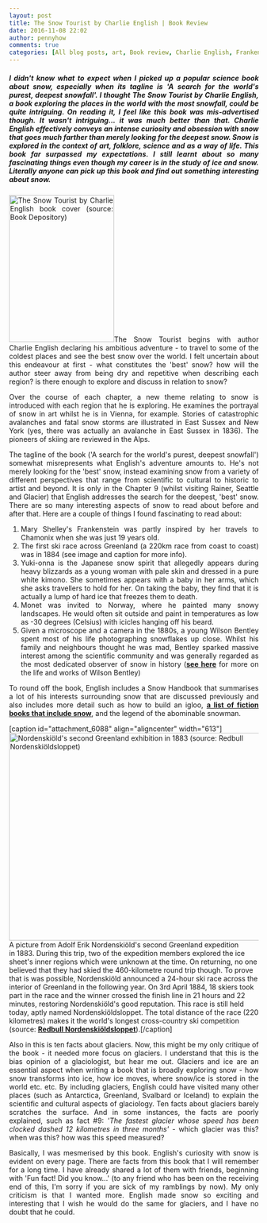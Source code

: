 ```yaml
---
layout: post
title: The Snow Tourist by Charlie English | Book Review
date: 2016-11-08 22:02
author: pennyhow
comments: true
categories: [All blog posts, art, Book review, Charlie English, Frankenstein, glaciology, Greenland, ice, Mary Shelley, Monet, Nordenskiöld, ski, skiing, snow, The Snow Tourist, Wilson Bentley, Yuki-onna]
---
```

<h5 style="text-align:justify;">I didn't know what to expect when I picked up a popular science book about snow, especially when its tagline is 'A search for the world's purest, deepest snowfall'. I thought The Snow Tourist by Charlie English, a book exploring the places in the world with the most snowfall, could be quite intriguing. On reading it, I feel like this book was mis-advertised though. It wasn't intriguing... it was much better than that. Charlie English effectively conveys an intense curiosity and obsession with snow that goes much farther than merely looking for the deepest snow. Snow is explored in the context of art, folklore, science and as a way of life. This book far surpassed my expectations. I still learnt about so many fascinating things even though my career is in the study of ice and snow. Literally anyone can pick up this book and find out something interesting about snow.</h5>
<p style="text-align:justify;"><img class="  wp-image-5893 alignleft" src="https://pennyhow.files.wordpress.com/2016/11/9781582435206.jpg" alt="The Snow Tourist by Charlie English book cover (source: Book Depository)" width="212" height="296" />The Snow Tourist begins with author Charlie English declaring his ambitious adventure - to travel to some of the coldest places and see the best snow over the world. I felt uncertain about this endeavour at first - what constitutes the 'best' snow? how will the author steer away from being dry and repetitive when describing each region? is there enough to explore and discuss in relation to snow?</p>
<p style="text-align:justify;">Over the course of each chapter, a new theme relating to snow is introduced with each region that he is exploring. He examines the portrayal of snow in art whilst he is in Vienna, for example. Stories of catastrophic avalanches and fatal snow storms are illustrated in East Sussex and New York (yes, there was actually an avalanche in East Sussex in 1836). The pioneers of skiing are reviewed in the Alps.</p>
<p style="text-align:justify;">The tagline of the book ('A search for the world's purest, deepest snowfall') somewhat misrepresents what English's adventure amounts to. He's not merely looking for the 'best' snow, instead examining snow from a variety of different perspectives that range from scientific to cultural to historic to artist and beyond. It is only in the Chapter 9 (whilst visiting Rainer, Seattle and Glacier) that English addresses the search for the deepest, 'best' snow. There are so many interesting aspects of snow to read about before and after that. Here are a couple of things I found fascinating to read about:</p>

<ol>
	<li style="text-align:justify;">Mary Shelley's Frankenstein was partly inspired by her travels to Chamonix when she was just 19 years old.</li>
	<li style="text-align:justify;">The first ski race across Greenland (a 220km race from coast to coast) was in 1884 (see image and caption for more info).</li>
	<li style="text-align:justify;">Yuki-onna is the Japanese snow spirit that allegedly appears during heavy blizzards as a young woman with pale skin and dressed in a pure white kimono. She sometimes appears with a baby in her arms, which she asks travellers to hold for her. On taking the baby, they find that it is actually a lump of hard ice that freezes them to death.</li>
	<li style="text-align:justify;">Monet was invited to Norway, where he painted many snowy landscapes. He would often sit outside and paint in temperatures as low as -30 degrees (Celsius) with icicles hanging off his beard.</li>
	<li style="text-align:justify;">Given a microscope and a camera in the 1880s, a young Wilson Bentley spent most of his life photographing snowflakes up close. Whilst his family and neighbours thought he was mad, Bentley sparked massive interest among the scientific community and was generally regarded as the most dedicated observer of snow in history (<span style="text-decoration:underline;"><strong><a href="https://pennyhow.wordpress.com/2016/10/19/photography-and-snowflakes/">see here</a></strong></span> for more on the life and works of Wilson Bentley)</li>
</ol>
<p style="text-align:justify;">To round off the book, English includes a Snow Handbook that summarises a lot of his interests surrounding snow that are discussed previously and also includes more detail such as how to build an igloo, <strong><span style="text-decoration:underline;"><a href="http://www.theguardian.com/books/2008/nov/14/charlie-english-snow-tourist" target="_blank">a list of fiction books that include snow</a></span></strong>, and the legend of the abominable snowman.</p>


[caption id="attachment_6088" align="aligncenter" width="613"]<img class="alignnone  wp-image-6088" src="https://pennyhow.files.wordpress.com/2016/11/2-1024x699.jpg" alt="Nordenskiöld's second Greenland exhibition in 1883 (source: Redbull Nordenskiöldsloppet)" width="613" height="418" /> A picture from Adolf Erik Nordenskiöld's second Greenland expedition in 1883. During this trip, two of the expedition members explored the ice sheet's inner regions which were unknown at the time. On returning, no one believed that they had skied the 460-kilometre round trip though. To prove that is was possible, Nordenskiöld announced a 24-hour ski race across the interior of Greenland in the following year. On 3rd April 1884, 18 skiers took part in the race and the winner crossed the finish line in 21 hours and 22 minutes, restoring Nordenskiöld's good reputation. This race is still held today, aptly named Nordenskiöldsloppet. The total distance of the race (220 kilometres) makes it the world's longest cross-country ski competition (source: <strong><span style="text-decoration:underline;"><a href="http://redbullnordenskioldsloppet.se/en/history/" target="_blank">Redbull Nordenskiöldsloppet</a></span></strong>).[/caption]
<p style="text-align:justify;">Also in this is ten facts about glaciers. Now, this might be my only critique of the book - it needed more focus on glaciers. I understand that this is the bias opinion of a glaciologist, but hear me out. Glaciers and ice are an essential aspect when writing a book that is broadly exploring snow - how snow transforms into ice, how ice moves, where snow/ice is stored in the world etc. etc. By including glaciers, English could have visited many other places (such as Antarctica, Greenland, Svalbard or Iceland) to explain the scientific and cultural aspects of glaciology. Ten facts about glaciers barely scratches the surface. And in some instances, the facts are poorly explained, such as fact #9: <em>'The fastest glacier whose speed has been clocked dashed 12 kilometres in three months'</em> - which glacier was this? when was this? how was this speed measured?</p>
<p style="text-align:justify;">Basically, I was mesmerised by this book. English's curiosity with snow is evident on every page. There are facts from this book that I will remember for a long time. I have already shared a lot of them with friends, beginning with 'Fun fact! Did you know...' (to any friend who has been on the receiving end of this, I'm sorry if you are sick of my ramblings by now). My only criticism is that I wanted more. English made snow so exciting and interesting that I wish he would do the same for glaciers, and I have no doubt that he could.</p>
<p style="text-align:justify;"></p>
